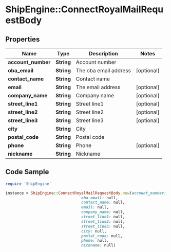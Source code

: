 # ShipEngine::ConnectRoyalMailRequestBody

## Properties

Name | Type | Description | Notes
------------ | ------------- | ------------- | -------------
**account_number** | **String** | Account number | 
**oba_email** | **String** | The oba email address | [optional] 
**contact_name** | **String** | Contact name | 
**email** | **String** | The email address | [optional] 
**company_name** | **String** | Company name | [optional] 
**street_line1** | **String** | Street line1 | [optional] 
**street_line2** | **String** | Street line2 | [optional] 
**street_line3** | **String** | Street line3 | [optional] 
**city** | **String** | City | 
**postal_code** | **String** | Postal code | 
**phone** | **String** | Phone | [optional] 
**nickname** | **String** | Nickname | 

## Code Sample

```ruby
require 'ShipEngine'

instance = ShipEngine::ConnectRoyalMailRequestBody.new(account_number: null,
                                 oba_email: null,
                                 contact_name: null,
                                 email: null,
                                 company_name: null,
                                 street_line1: null,
                                 street_line2: null,
                                 street_line3: null,
                                 city: null,
                                 postal_code: null,
                                 phone: null,
                                 nickname: null)
```


